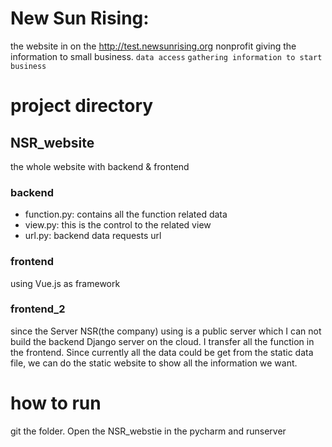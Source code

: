 # New Sun Rising:
the website in on the http://test.newsunrising.org
nonprofit giving the information to small business. 
``` data access ```
``` gathering information to start business ```

# project directory

## NSR_website
the whole website with backend & frontend
### backend
- function.py: contains all the function related data
- view.py: this is the control to the related view 
- url.py: backend data requests url
### frontend
using Vue.js as framework
### frontend_2
since the Server NSR(the company) using is a public server which I can not build the backend Django server on the cloud. I transfer all the function in the frontend. Since currently all the data could be get from the static data file, we can do the static website to show all the information we want.

# how to run
git the folder. Open the NSR_webstie in the pycharm and runserver

